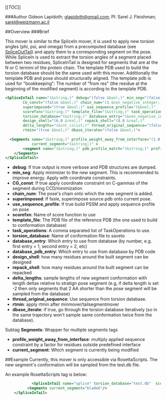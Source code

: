 [[_TOC_]]

###Author
Gideon Lapidoth; glapidoth@gmail.com; PI: Sarel J. Fleishman; sarel@weizmann.ac.il

##Overview
###Brief 

This mover is similar to the SpliceIn mover, it is used to apply new torsion angles (phi, psi, and omega) from a precomputed database (see [SpliceOutTail](https://www.rosettacommons.org/docs/wiki/create/scripting_documentation/RosettaScripts/Movers/SpliceOutTail)) and apply them to a corresponding segment on the pose. While SpliceIn is used to extract the torsion angles of a segment placed between two residues, SpliceInTail is designed for segments that are at the N or C termini of the protein chain. The template PDB used to build the torsion database should be the same used with this mover. Additionally the template PDB and pose should structurally aligned. The template pdb is used for "bookkeeping": The number of "from res" (the residue at the beginning of the modified segment) is according to the template PDB. 

```xml
<SpliceInTail name="(&string;)" debug="(false &bool;)" min_seg="(false &bool;)"
        CG_const="(false &bool;)" chain_num="(1 &non_negative_integer;)" 
        superimposed="(true &bool;)" use_sequence_profile="(&bool;)"
        scorefxn="(&string;)" template_file="(&string;)" task_operations="(&task_operation_comma_separated_list;)"
        torsion_database="(&string;)" database_entry="(&non_negative_integer;)" database_pdb_entry="(&string;)"
        design_shell="(6.0 &real;)" repack_shell="(8.0 &real;)" 
        delta_lengths="(&int_cslist;)" thread_original_sequence="(false &bool;)"
        rtmin="(true &bool;)" dbase_iterate="(false &bool;)">
  
  <Segments name="(&string;)" profile_weight_away_from_interface="(1.0 &real;)"
            current_segment="(&string;)" >
        <segment name="(&string;)" pdb_profile_match="(&string;)" profiles="(&string;)" />
    </Segments>
</SpliceInTail>
```

-    **debug**: If true output is more verbose and PDB structures are dumped.
-   **min_seg**: Apply minimizer to the new segment. This is recommended to improve energy. Apply with coordinate constraints.
-    **CG_const**: If true apply coordinate constraint on C-gammas of the segment during CCD/minimization
-   **chain_num**: The pose's chain onto which the new segment is added.
-   **superimposed**: If fasle, superimpose source pdb onto current pose.
-   **use_sequence_profile**: If true build PSSM and apply sequence profile on pose
-   **scorefxn**: Name of score function to use
-   **template_file**: The PDB file of the reference PDB (the one used to build to conformation database)
-   **task_operations**: A comma separated list of TaskOperations to use.
-   **torsion_database**: Name of conformation file to saveto
-   **database_entry**: Which entry to use from database (by number, e.g. first entry = 1, second entry = 2, etc)
-   **database_pdb_entry**: Which entry to use from database by PDB code
-   **design_shell**: how many residues around the built segment can be designed
-   **repack_shell**: how many residues around the built segment can be repacked
-   **delta_lengths**: sample lengths of new segment conformation with length deltas relative to stratign pose segment (e.g, if delta length is set -2 then only segments that 2 AA shorter than the pose segment will be sampled from the database)
-   **thread_original_sequence**: Use sequence from torsion database. 
-   **rtmin**: apply rtmin after minmover/tailsegmentmover
-   **dbase_iterate**: if true, go through the torsion database iteratively (so in the same trajectory won't sample same conformation twice from the database). 


Subtag **Segments**:   Wrapper for multiple segments tags

-   **profile_weight_away_from_interface**: multiply applied sequence constraint by a factor for residues outside predefined interface
-   **current_segment**: Which segment is currently being modified 

##Example
Currently, this mover is only accessible via RosettaScripts. The new segment's conformation will be sampled from the test.db file. 

An example RosettaScripts tag is below:

```xml
			<SpliceInTail name="splice" torsion_database="test.db"  scorefxn="talaris_cal" repack_shell="1" design_shell="1" template_file="template.pdb" task_operations="init,thread" debug="1"  min_seg="1" delta_lengths="-2,-1,0,1,2" dbase_iterate="1" > rtmin=1 CG_const="1"
          <Segments current_segment="blade6"/>
	</SpliceInTail>


```